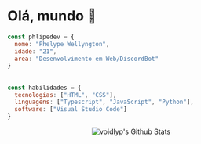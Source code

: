 <h1>Olá, mundo 👋</h1>

```js
const phlipedev = {
  nome: "Phelype Wellyngton",
  idade: "21",
  area: "Desenvolvimento em Web/DiscordBot"
}
```

## 

```js
const habilidades = {
  tecnologias: ["HTML", "CSS"],
  linguagens: ["Typescript", "JavaScript", "Python"],
  software: ["Visual Studio Code"]
}
```
<div style="display: flex; align-items: center; justify-content: center;">
  <img src="https://github-readme-stats.vercel.app/api?username=voidlyp&theme=tokyonight" alt="voidlyp's Github Stats">
</div>
